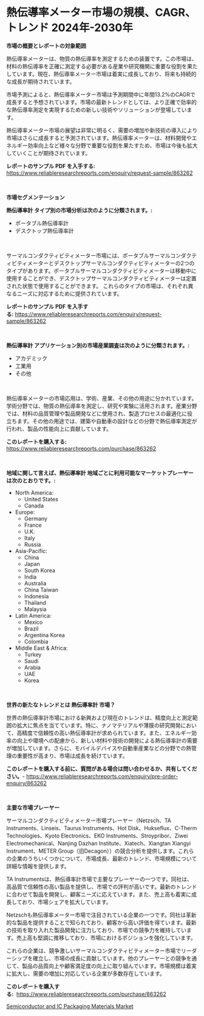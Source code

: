 <p><h1>熱伝導率メーター市場の規模、CAGR、トレンド 2024年-2030年</h1></p><p><strong>市場の概要とレポートの対象範囲</strong></p>
<p><p>熱伝導率メーターは、物質の熱伝導率を測定するための装置です。この市場は、材料の熱伝導率を正確に測定する必要がある産業や研究機関に重要な役割を果たしています。現在、熱伝導率メーター市場は着実に成長しており、将来も持続的な成長が期待されています。</p><p>市場予測によると、熱伝導率メーター市場は予測期間中に年間13.2%のCAGRで成長すると予想されています。市場の最新トレンドとしては、より正確で効率的な熱伝導率測定を実現するための新しい技術やソリューションが登場しています。</p><p>熱伝導率メーター市場の展望は非常に明るく、需要の増加や新技術の導入により市場はさらに成長すると予測されています。熱伝導率メーターは、材料開発やエネルギー効率向上など様々な分野で重要な役割を果たすため、市場は今後も拡大していくことが期待されています。</p></p>
<p><strong>レポートのサンプル PDF を入手する:</strong> <a href="https://www.reliableresearchreports.com/enquiry/request-sample/863262">https://www.reliableresearchreports.com/enquiry/request-sample/863262</a></p>
<p>&nbsp;</p>
<p><strong>市場セグメンテーション</strong></p>
<p><strong>熱伝導率計 タイプ別の市場分析は次のように分類されます。:</strong></p>
<p><ul><li>ポータブル熱伝導率計</li><li>デスクトップ熱伝導率計</li></ul></p>
<p>&nbsp;</p>
<p><p>サーマルコンダクティビティメーター市場には、ポータブルサーマルコンダクティビティメーターとデスクトップサーマルコンダクティビティメーターの2つのタイプがあります。ポータブルサーマルコンダクティビティメーターは移動中に使用することができ、デスクトップサーマルコンダクティビティメーターは定置された状態で使用することができます。 これらのタイプの市場は、それぞれ異なるニーズに対応するために提供されています。</p></p>
<p><strong>レポートのサンプル PDF を入手する:</strong>&nbsp;<a href="https://www.reliableresearchreports.com/enquiry/request-sample/863262">https://www.reliableresearchreports.com/enquiry/request-sample/863262</a></p>
<p>&nbsp;</p>
<p><strong> 熱伝導率計 アプリケーション別の市場産業調査は次のように分類されます。:</strong></p>
<p><ul><li>アカデミック</li><li>工業用</li><li>その他</li></ul></p>
<p>&nbsp;</p>
<p><p>熱伝導率メーターの市場応用は、学術、産業、その他の用途に分かれています。学術分野では、物質の熱伝導率を測定し、研究や実験に活用されます。産業分野では、材料の品質管理や製品開発などに使用され、製造プロセスの最適化に役立ちます。その他の用途では、建築や自動車の設計などの分野で熱伝導率測定が行われ、製品の性能向上に貢献しています。</p></p>
<p><strong>このレポートを購入する:</strong>&nbsp; <a href="https://www.reliableresearchreports.com/purchase/863262">https://www.reliableresearchreports.com/purchase/863262</a></p>
<p>&nbsp;</p>
<p><strong>地域に関して言えば、熱伝導率計 地域ごとに利用可能なマーケットプレーヤーは次のとおりです。:</strong></p>
<p><ul>
    <li>
        North America:
        <ul>
            <li>United States</li>
            <li>Canada</li>
        </ul>
    </li>
    <li>
        Europe:
        <ul>
            <li>Germany</li>
            <li>France</li>
            <li>U.K.</li>
            <li>Italy</li>
            <li>Russia</li>
        </ul>
    </li>
    <li>
        Asia-Pacific:
        <ul>
            <li>China</li>
            <li>Japan</li>
            <li>South Korea</li>
            <li>India</li>
            <li>Australia</li>
            <li>China Taiwan</li>
            <li>Indonesia</li>
            <li>Thailand</li>
            <li>Malaysia</li>
        </ul>
    </li>
    <li>
        Latin America:
        <ul>
            <li>Mexico</li>
            <li>Brazil</li>
            <li>Argentina Korea</li>
            <li>Colombia</li>
        </ul>
    </li>
    <li>
        Middle East & Africa:
        <ul>
            <li>Turkey</li>
            <li>Saudi</li>
            <li>Arabia</li>
            <li>UAE</li>
            <li>Korea</li>
        </ul>
    </li>
    </ul></p>
<p>&nbsp;</p>
<p><strong>世界の新たなトレンドとは 熱伝導率計 市場？</strong></p>
<p><p>世界の熱伝導率計市場における新興および現在のトレンドは、精度向上と測定範囲の拡大に焦点を当てています。特に、ナノマテリアルや薄膜の研究開発において、高精度で信頼性の高い熱伝導率計が求められています。また、エネルギー効率の向上や環境への配慮から、新しい材料や技術の開発による熱伝導率計の需要が増加しています。さらに、モバイルデバイスや自動車産業などの分野での熱管理の重要性が高まり、市場は成長を続けています。</p></p>
<p><strong>このレポートを購入する前に、質問がある場合は問い合わせるか、共有してください。</strong>- <a href="https://www.reliableresearchreports.com/enquiry/pre-order-enquiry/863262">https://www.reliableresearchreports.com/enquiry/pre-order-enquiry/863262</a></p>
<p>&nbsp;</p>
<p><strong>主要な市場プレーヤー</strong></p>
<p><p>サーマルコンダクティビティメーター市場プレーヤー（Netzsch、TA Instruments、Linseis、Taurus Instruments、Hot Disk、Hukseflux、C-Therm Technologies、Kyoto Electronics、EKO Instruments、Stroypribor、Ziwei Electromechanical、Nanjing Dazhan Institute、Xiatech、Xiangtan Xiangyi Instrument、METER Group（旧Decagon））の競合分析を提供します。これらの企業のうちいくつかについて、市場成長、最新のトレンド、市場規模について詳細な情報を提供します。</p><p>TA Instrumentsは、熱伝導率計市場で主要なプレーヤーの一つです。同社は、高品質で信頼性の高い製品を提供し、市場での評判が高いです。最新のトレンドに合わせて製品を開発し、顧客ニーズに応えています。また、売上高も着実に成長しており、市場シェアを拡大しています。</p><p>Netzschも熱伝導率メーター市場で注目されている企業の一つです。同社は革新的な製品を提供することで知られており、顧客から高い評価を得ています。最新の技術を取り入れた製品開発に注力しており、市場での競争力を維持しています。売上高も堅調に推移しており、市場におけるポジションを強化しています。</p><p>これらの企業は、競争激しいサーマルコンダクティビティメーター市場でリーダーシップを確立し、市場の成長に貢献しています。他のプレーヤーとの競争を通じて、製品の品質向上や顧客満足度の向上に取り組んでいます。市場規模は着実に拡大し、需要の増加に対応している企業が多数存在しています。</p></p>
<p><strong>このレポートを購入する:</strong>&nbsp;&nbsp;<a href="https://www.reliableresearchreports.com/purchase/863262">https://www.reliableresearchreports.com/purchase/863262</a></p>
<p><p><a href="https://automatic-knee-4c7.notion.site/Semiconductor-and-IC-Packaging-Materials-Market-Research-Report-The-Key-To-Successful-Business-Stra-07f21dcd567b4645a1975534e7966e7a">Semiconductor and IC Packaging Materials Market</a></p></p>